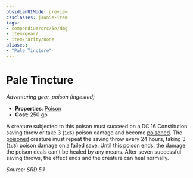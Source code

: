 ```yaml
---
obsidianUIMode: preview
cssclasses: json5e-item
tags:
- compendium/src/5e/dmg
- item/gear/
- item/rarity/none
aliases: 
- "Pale Tincture"
---
```

# Pale Tincture
*Adventuring gear, poison (ingested)*  

- **Properties**: [Poison](TTRPG/rules/item-properties.md#Poison)
- **Cost**: 250 gp

A creature subjected to this poison must succeed on a DC 16 Constitution saving throw or take 3 (`1d6`) poison damage and become [poisoned](TTRPG/rules/conditions.md#Poisoned). The [poisoned](TTRPG/rules/conditions.md#Poisoned) creature must repeat the saving throw every 24 hours, taking 3 (`1d6`) poison damage on a failed save. Until this poison ends, the damage the poison deals can't be healed by any means. After seven successful saving throws, the effect ends and the creature can heal normally.

*Source: SRD 5.1*